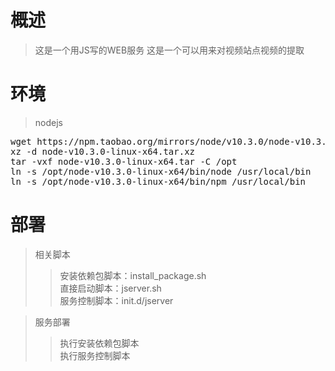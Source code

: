 # 概述
> 这是一个用JS写的WEB服务
> 这是一个可以用来对视频站点视频的提取

# 环境
> nodejs
<pre>
wget https://npm.taobao.org/mirrors/node/v10.3.0/node-v10.3.0-linux-x64.tar.xz
xz -d node-v10.3.0-linux-x64.tar.xz
tar -vxf node-v10.3.0-linux-x64.tar -C /opt
ln -s /opt/node-v10.3.0-linux-x64/bin/node /usr/local/bin
ln -s /opt/node-v10.3.0-linux-x64/bin/npm /usr/local/bin
</pre>

# 部署

> 相关脚本   
>> 安装依赖包脚本：install_package.sh   
>> 直接启动脚本：jserver.sh   
>> 服务控制脚本：init.d/jserver   

> 服务部署
>> 执行安装依赖包脚本   
>> 执行服务控制脚本
